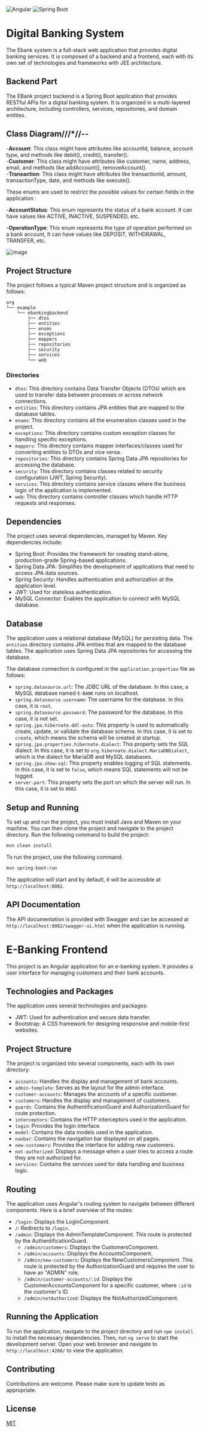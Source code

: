 
![Angular](https://img.shields.io/badge/Angular-15.2.0-red)
![Spring Boot](https://img.shields.io/badge/Spring%20Boot-3.2.5-green)

# Digital Banking System 
The Ebank  system is a full-stack web application that provides digital banking services. It is composed of a backend and a frontend, each with its own set of technologies and frameworks with JEE architecture.

## Backend Part 

The EBank project  backend is a Spring Boot application that provides RESTful APIs for a digital banking system. It is organized in a multi-layered architecture, including controllers, services, repositories, and domain entities.



## Class Diagram///*//--

-**Account**: This class might have attributes like accountId, balance, account type, and methods like debit(), credit(), transfer().  
-**Customer**: This class might have attributes like customer, name, address, email, and methods like addAccount(), removeAccount().  
-**Transaction**: This class might have attributes like transactionId, amount, transactionType, date, and methods like execute().

These enums are used to restrict the possible values for certain fields in the application : 

-**AccountStatus**: This enum represents the status of a bank account. It can have values like ACTIVE, INACTIVE, SUSPENDED, etc.

-**OperationType**: This enum represents the type of operation performed on a bank account, It can have values like DEPOSIT, WITHDRAWAL, TRANSFER, etc.

![image](https://github.com/YassinMk/JEE-EBank/assets/122708120/f0898e01-a232-46e3-895e-e193fbe7d9d6)



## Project Structure

The project follows a typical Maven project structure and is organized as follows:

```
org
└── example
    └── ebankingbackend
        ├── dtos
        ├── entities
        ├── enums
        ├── exceptions
        ├── mappers
        ├── repositories
        ├── security
        ├── services
        └── web
```

### Directories

- `dtos`: This directory contains Data Transfer Objects (DTOs) which are used to transfer data between processes or across network connections.
- `entities`: This directory contains JPA entities that are mapped to the database tables.
- `enums`: This directory contains all the enumeration classes used in the project.
- `exceptions`: This directory contains custom exception classes for handling specific exceptions.
- `mappers`: This directory contains mapper interfaces/classes used for converting entities to DTOs and vice versa.
- `repositories`: This directory contains Spring Data JPA repositories for accessing the database.
- `security`: This directory contains classes related to security configuration (JWT, Spring Security).
- `services`: This directory contains service classes where the business logic of the application is implemented.
- `web`: This directory contains controller classes which handle HTTP requests and responses.

## Dependencies

The project uses several dependencies, managed by Maven. Key dependencies include:

- Spring Boot: Provides the framework for creating stand-alone, production-grade Spring-based applications.
- Spring Data JPA: Simplifies the development of applications that need to access JPA data sources.
- Spring Security: Handles authentication and authorization at the application level.
- JWT: Used for stateless authentication.
- MySQL Connector: Enables the application to connect with MySQL database.

## Database

The application uses a relational database (MySQL) for persisting data. The `entities` directory contains JPA entities that are mapped to the database tables. The application uses Spring Data JPA repositories for accessing the database.

The database connection is configured in the `application.properties` file as follows:

- `spring.datasource.url`: The JDBC URL of the database. In this case, a MySQL database named `E-BANK` runs on localhost.
- `spring.datasource.username`: The username for the database. In this case, it is `root`.
- `spring.datasource.password`: The password for the database. In this case, it is not set.
- `spring.jpa.hibernate.ddl-auto`: This property is used to automatically create, update, or validate the database schema. In this case, it is set to `create`, which means the schema will be created at startup.
- `spring.jpa.properties.hibernate.dialect`: This property sets the SQL dialect. In this case, it is set to `org.hibernate.dialect.MariaDBDialect`, which is the dialect for MariaDB and MySQL databases.
- `spring.jpa.show-sql`: This property enables logging of SQL statements. In this case, it is set to `false`, which means SQL statements will not be logged.
- `server.port`: This property sets the port on which the server will run. In this case, it is set to `8082`.

## Setup and Running

To set up and run the project, you must install Java and Maven on your machine. You can then clone the project and navigate to the project directory. Run the following command to build the project:

```bash
mvn clean install
```

To run the project, use the following command:

```bash
mvn spring-boot:run
```

The application will start and by default, it will be accessible at `http://localhost:8082`.

## API Documentation

The API documentation is provided with Swagger and can be accessed at `http://localhost:8082/swagger-ui.html` when the application is running.

# E-Banking Frontend

This project is an Angular application for an e-banking system. It provides a user interface for managing customers and their bank accounts.

## Technologies and Packages

The application uses several technologies and packages:
- JWT: Used for authentication and secure data transfer.
- Bootstrap: A CSS framework for designing responsive and mobile-first websites.

## Project Structure

The project is organized into several components, each with its own directory:

- `accounts`: Handles the display and management of bank accounts.
- `admin-template`: Serves as the layout for the admin interface.
- `customer-accounts`: Manages the accounts of a specific customer.
- `customers`: Handles the display and management of customers.
- `guards`: Contains the AuthentificationGuard and AuthorizationGuard for route protection.
- `interceptors`: Contains the HTTP interceptors used in the application.
- `login`: Provides the login interface.
- `model`: Contains the data models used in the application.
- `navbar`: Contains the navigation bar displayed on all pages.
- `new-customers`: Provides the interface for adding new customers.
- `not-authorized`: Displays a message when a user tries to access a route they are not authorized for.
- `services`: Contains the services used for data handling and business logic.

## Routing

The application uses Angular's routing system to navigate between different components. Here is a brief overview of the routes:

- `/login`: Displays the LoginComponent.
- `/`: Redirects to `/login`.
- `/admin`: Displays the AdminTemplateComponent. This route is protected by the AuthentificationGuard.
  - `/admin/customers`: Displays the CustomersComponent.
  - `/admin/accounts`: Displays the AccountsComponent.
  - `/admin/new-customers`: Displays the NewCustomersComponent. This route is protected by the AuthorizationGuard and requires the user to have an "ADMIN" role.
  - `/admin/customer-accounts/:id`: Displays the CustomerAccountsComponent for a specific customer, where `:id` is the customer's ID.
  - `/admin/notAuthorized`: Displays the NotAuthorizedComponent.

## Running the Application

To run the application, navigate to the project directory and run `npm install` to install the necessary dependencies. Then, run `ng serve` to start the development server. Open your web browser and navigate to `http://localhost:4200/` to view the application.

## Contributing

Contributions are welcome. Please make sure to update tests as appropriate.

## License

[MIT](https://choosealicense.com/licenses/mit/)
